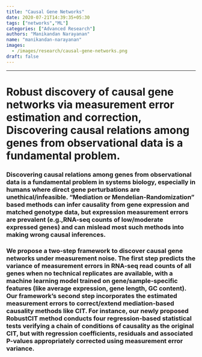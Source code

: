 ```yaml
---
title: "Causal Gene Networks"
date: 2020-07-21T14:39:35+05:30
tags: ["networks","ML"]
categories: ["Advanced Research"]
authors: "Manikandan Narayanan"
name: "manikandan-narayanan"
images:
  - /images/research/causal-gene-networks.png
draft: false
---
```

***
# **Robust discovery of causal gene networks via measurement error estimation and correction, Discovering causal relations among genes from observational data is a fundamental problem.** #

### Discovering causal relations among genes from observational data is a fundamental problem in systems biology, especially in humans where direct gene perturbations are unethical/infeasible. **“Mediation or Mendelian-Randomization”** based methods can infer causality from gene expression and matched genotype data, but expression measurement errors are prevalent (e.g.,RNA-seq counts of low/moderate expressed genes) and can mislead most such methods into making wrong causal inferences. ###

### We propose a two-step framework to discover causal gene networks under measurement noise. The first step predicts the variance of measurement errors in RNA-seq read counts of all genes when no technical replicates are available, with a machine learning model trained on gene/sample-specific features (like average expression, gene length, GC content). Our framework’s second step incorporates the estimated measurement errors to correct/extend mediation-based causality methods like **CIT**. For instance, our newly proposed RobustCIT method conducts four regression-based statistical tests verifying a chain of conditions of causality as the original **CIT**, but with regression coefficients, residuals and associated P-values appropriately corrected using measurement error variance.